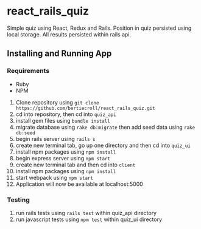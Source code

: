 # react_rails_quiz
Simple quiz using React, Redux and Rails.
Position in quiz persisted using local storage. All results persisted within rails api.

## Installing and Running App
### Requirements
* Ruby
* NPM

1. Clone repository using `git clone https://github.com/bertiecroll/react_rails_quiz.git`
2. cd into repository, then cd into `quiz_api`
3. install gem files using `bundle install`
4. migrate database using `rake db:migrate` then add seed data using `rake db:seed`
5. begin rails server using `rails s`
6. create new terminal tab, go up one directory and then cd into `quiz_ui`
7. install npm packages using `npm install`
8. begin express server using `npm start`
9. create new terminal tab and then cd into `client`
10. install npm packages using `npm install`
11. start webpack using `npm start`
12. Application will now be available at localhost:5000

### Testing
1. run rails tests using `rails test` within quiz_api directory
1. run javascript tests using `npm test` within quiz_ui directory 


